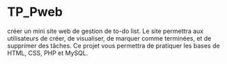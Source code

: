 # TP_Pweb
créer un mini site web de gestion de to-do list. Le site permettra aux utilisateurs de créer, de visualiser, de marquer comme terminées, et de supprimer des tâches. Ce projet vous permettra de pratiquer les bases de HTML, CSS, PHP et MySQL.
